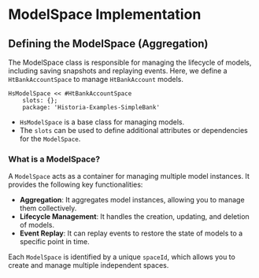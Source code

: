 # ModelSpace Implementation

## Defining the ModelSpace (Aggregation)

The ModelSpace class is responsible for managing the lifecycle of models, including saving snapshots and replaying events. Here, we define a `HtBankAccountSpace` to manage `HtBankAccount` models.

```Smalltalk
HsModelSpace << #HtBankAccountSpace
    slots: {};
    package: 'Historia-Examples-SimpleBank'
```

- `HsModelSpace` is a base class for managing models.
- The `slots` can be used to define additional attributes or dependencies for the `ModelSpace`.

### What is a ModelSpace?

A `ModelSpace` acts as a container for managing multiple model instances. It provides the following key functionalities:

- **Aggregation**: It aggregates model instances, allowing you to manage them collectively.
- **Lifecycle Management**: It handles the creation, updating, and deletion of models.
- **Event Replay**: It can replay events to restore the state of models to a specific point in time.

Each `ModelSpace` is identified by a unique `spaceId`, which allows you to create and manage multiple independent spaces.
